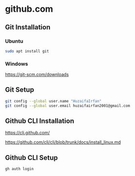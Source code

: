 # github.com

## Git Installation

### Ubuntu

```sh
sudo apt install git
```

### Windows

https://git-scm.com/downloads


## Git Setup

```sh
git config --global user.name "HuzaifaIrfan"
git config --global user.email huzaifairfan2001@gmail.com
```

## Github CLI Installation

https://cli.github.com/

https://github.com/cli/cli/blob/trunk/docs/install_linux.md

## Github CLI Setup

```sh
gh auth login
```